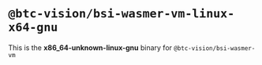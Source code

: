 # `@btc-vision/bsi-wasmer-vm-linux-x64-gnu`

This is the **x86_64-unknown-linux-gnu** binary for `@btc-vision/bsi-wasmer-vm`
